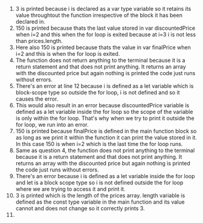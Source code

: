 1. 3 is printed because i is declared as a var type variable so it retains its value throughtout the function irrespective of the block it has been declared in.
2. 150 is printed because thats the last value stored in var discountedPrice when i=2 and this when the for loop is exited because at i=3 i is not less than prices.length.
3. Here also 150 is printed because thats the value in var finalPrice when i=2 and this is when the for loop is exited.
4. The function does not return anything to the terminal because it is a return statement and that does not print anything. It returns an array with the discounted price but again nothing is printed the code just runs without errors.
5. There's an error at line 12 because i is defined as a let variable which is block-scope type so outside the for loop, i is not defined and so it causes the error.
6. This would also result in an error because discountedPrice variable is defined as a let variable inside the for loop so the scope of the variable is only within the for loop. That's why when we try to print it outside the for loop, we run into an error.
7. 150 is printed because finalPrice is defined in the main function block so as long as we print it within the function it can print the value stored in it. In this case 150 is when i=2 which is the last time the for loop runs.
8. Same as question 4, the function does not print anything to the terminal because it is a return statement and that does not print anything. It returns an array with the discounted price but again nothing is printed the code just runs without errors.
9. There's an error because i is defined as a let variable inside the for loop and let is a block scope type so i is not defined outside the for loop where we are trying to access it and print it.
10. 3 is printed which is the length of the prices array. length variable is defined as the const type variable in the main function and its value cannot and does not change so it correctly prints 3.
11. 
